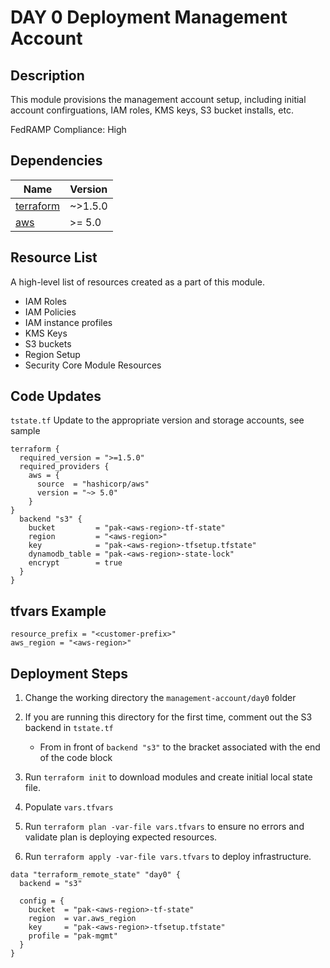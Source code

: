# DAY 0 Deployment Management Account 

## Description
This module provisions the management account setup, including initial account confirguations, IAM roles, KMS keys, S3 bucket installs, etc.

FedRAMP Compliance: High

## Dependencies
| Name | Version |
|------|---------|
| <a name="requirement_terraform"></a> [terraform](#requirement\_terraform) | ~>1.5.0 |
| <a name="requirement_aws"></a> [aws](#requirement\_aws) | >= 5.0 |

## Resource List
A high-level list of resources created as a part of this module.
- IAM Roles
- IAM Policies
- IAM instance profiles
- KMS Keys
- S3 buckets
- Region Setup
- Security Core Module Resources

## Code Updates

`tstate.tf` Update to the appropriate version and storage accounts, see sample
``` hcl
terraform {
  required_version = ">=1.5.0"
  required_providers {
    aws = {
      source  = "hashicorp/aws"
      version = "~> 5.0"
    }
}
  backend "s3" {
    bucket         = "pak-<aws-region>-tf-state"
    region         = "<aws-region>"
    key            = "pak-<aws-region>-tfsetup.tfstate"
    dynamodb_table = "pak-<aws-region>-state-lock"
    encrypt        = true
  }
}
```

## tfvars Example
``` hcl
resource_prefix = "<customer-prefix>"
aws_region = "<aws-region>"
```

## Deployment Steps
1. Change the working directory the `management-account/day0` folder
2. If you are running this directory for the first time, comment out the S3 backend in `tstate.tf`
   - From in front of `backend "s3"` to the bracket associated with the end of the code block
3. Run `terraform init` to download modules and create initial local state file.

4. Populate `vars.tfvars` 

5. Run `terraform plan -var-file vars.tfvars` to ensure no errors and validate plan is deploying expected resources.

6. Run `terraform apply -var-file vars.tfvars` to deploy infrastructure.

``` hcl
data "terraform_remote_state" "day0" {
  backend = "s3"

  config = {
    bucket  = "pak-<aws-region>-tf-state"
    region  = var.aws_region
    key     = "pak-<aws-region>-tfsetup.tfstate"
    profile = "pak-mgmt"
  }
}
```